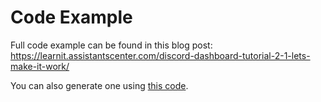 # Code Example


Full code example can be found in this blog post: https://learnit.assistantscenter.com/discord-dashboard-tutorial-2-1-lets-make-it-work/

You can also generate one using [this code](/discord-dashboard/v2/methods/generate-sample).

